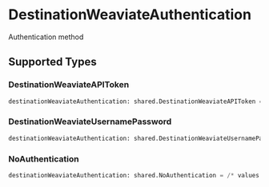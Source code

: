 # DestinationWeaviateAuthentication

Authentication method


## Supported Types

### DestinationWeaviateAPIToken

```python
destinationWeaviateAuthentication: shared.DestinationWeaviateAPIToken = /* values here */
```

### DestinationWeaviateUsernamePassword

```python
destinationWeaviateAuthentication: shared.DestinationWeaviateUsernamePassword = /* values here */
```

### NoAuthentication

```python
destinationWeaviateAuthentication: shared.NoAuthentication = /* values here */
```

